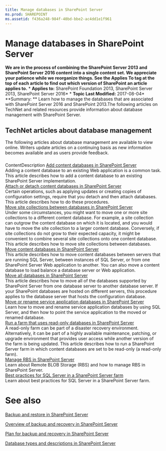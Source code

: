 ```yaml
---
title: Manage databases in SharePoint Server
ms.prod: SHAREPOINT
ms.assetid: f436a248-984f-40bd-bbe2-ac4dd1e1f961
---
```



# Manage databases in SharePoint Server
 **We are in the process of combining the SharePoint Server 2013 and SharePoint Server 2016 content into a single content set. We appreciate your patience while we reorganize things. See the Applies To tag at the top of each article to find out which version of SharePoint an article applies to.** * **Applies to:** SharePoint Foundation 2013, SharePoint Server 2013, SharePoint Server 2016*  * **Topic Last Modified:** 2017-08-04* **Summary: ** Learn how to manage the databases that are associated with SharePoint Server 2016 and SharePoint 2013.The following articles on TechNet and related resources provide information about database management with SharePoint Server.
## TechNet articles about database management

The following articles about database management are available to view online. Writers update articles on a continuing basis as new information becomes available and as users provide feedback.
### 

ContentDescription [Add content databases in SharePoint Server](html/add-content-databases-in-sharepoint-server.md) <br/> Adding a content database to an existing Web application is a common task. This article describes how to add a content database to an existing SharePoint Server implementation.  <br/>  [Attach or detach content databases in SharePoint Server](html/attach-or-detach-content-databases-in-sharepoint-server.md) <br/> Certain operations, such as applying updates or creating copies of configuration settings, require that you detach and then attach databases. This article describes how to do these procedures.  <br/>  [Move site collections between databases in SharePoint Server](html/move-site-collections-between-databases-in-sharepoint-server.md) <br/> Under some circumstances, you might want to move one or more site collections to a different content database. For example, a site collection can outgrow the content database on which it is located, and you would have to move the site collection to a larger content database. Conversely, if site collections do not grow to their expected capacity, it might be convenient to combine several site collections onto one content database. This article describes how to move site collections between databases.  <br/>  [Move content databases in SharePoint Server](html/move-content-databases-in-sharepoint-server.md) <br/> This article describes how to move content databases between servers that are running SQL Server, between instances of SQL Server, or from one SharePoint Server Web application to another. You can also move a content database to load balance a database server or Web application.  <br/>  [Move all databases in SharePoint Server](html/move-all-databases-in-sharepoint-server.md) <br/> This article describes how to move all of the databases supported by SharePoint Server from one database server to another database server. If your SharePoint databases are hosted on different servers, this procedure applies to the database server that hosts the configuration database.  <br/>  [Move or rename service application databases in SharePoint Server](html/move-or-rename-service-application-databases-in-sharepoint-server.md) <br/> Learn how to move and rename service application databases by using SQL Server, and then how to point the service application to the moved or renamed database.  <br/>  [Run a farm that uses read-only databases in SharePoint Server](html/run-a-farm-that-uses-read-only-databases-in-sharepoint-server.md) <br/> A read-only farm can be part of a disaster recovery environment. Alternatively, it can be part of a highly available maintenance, patching, or upgrade environment that provides user access while another version of the farm is being updated. This article describes how to run a SharePoint Server farm in which content databases are set to be read-only (a read-only farm).  <br/>  [Manage RBS in SharePoint Server](html/manage-rbs-in-sharepoint-server.md) <br/> Learn about Remote BLOB Storage (RBS) and how to manage RBS in SharePoint Server.  <br/>  [Best practices for SQL Server in a SharePoint Server farm](html/best-practices-for-sql-server-in-a-sharepoint-server-farm.md) <br/> Learn about best practices for SQL Server in a SharePoint Server farm.  <br/> 
# See also

#### 

 [Backup and restore in SharePoint Server](html/backup-and-restore-in-sharepoint-server.md)
  
    
    
 [Overview of backup and recovery in SharePoint Server](html/overview-of-backup-and-recovery-in-sharepoint-server.md)
  
    
    
 [Plan for backup and recovery in SharePoint Server](html/plan-for-backup-and-recovery-in-sharepoint-server.md)
  
    
    
 [Database types and descriptions in SharePoint Server](html/database-types-and-descriptions-in-sharepoint-server.md)
  
    
    

  
    
    

